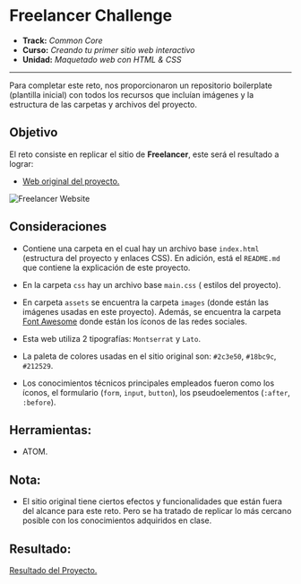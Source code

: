 # Freelancer Challenge

* **Track:** _Common Core_
* **Curso:** _Creando tu primer sitio web interactivo_
* **Unidad:** _Maquetado web con HTML & CSS_

***

Para completar este reto, nos proporcionaron un repositorio boilerplate (plantilla
inicial) con todos los recursos que incluían imágenes y
la estructura de las carpetas y archivos del proyecto.

## Objetivo

El reto consiste en replicar el sitio de **Freelancer**, este será el resultado
a lograr:

* [Web original del proyecto.](https://blackrockdigital.github.io/startbootstrap-freelancer/)
 

![Freelancer Website](docs/fullpage.png)

## Consideraciones

* Contiene una carpeta en el cual hay un archivo base `index.html` (estructura del proyecto y enlaces CSS). En adición, está el `README.md` que contiene la explicación de este proyecto.

* En la carpeta `css` hay un archivo base `main.css` (
  estilos del proyecto).

* En carpeta `assets` se encuentra la carpeta `images` (donde están las imágenes usadas en este proyecto). Además, se encuentra la carpeta [Font Awesome](http://fontawesome.io/) donde están los íconos de las redes sociales. 

* Esta web utiliza 2 tipografías: `Montserrat` y `Lato`.

* La paleta de colores usadas en el sitio original son: `#2c3e50`, `#18bc9c`,
  `#212529`.

* Los conocimientos técnicos principales empleados fueron como los íconos, el formulario (`form`, `input`, `button`), los pseudoelementos (`:after`, `:before`).

## Herramientas:

* ATOM.

## Nota:

 * El sitio original tiene ciertos efectos y funcionalidades que
están fuera del alcance para este reto. Pero se ha tratado de replicar lo más cercano posible con los conocimientos adquiridos en clase. 

## Resultado:
[Resultado del Proyecto.]( https://nikedia.github.io/freelancer/)